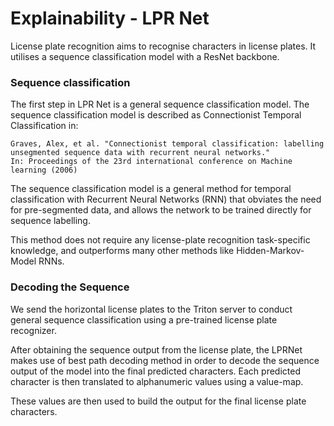 # Explainability - LPR Net

License plate recognition aims to recognise characters in license plates. It utilises a sequence classification model with a ResNet backbone.

### Sequence classification

The first step in LPR Net is a general sequence classification model. The sequence classification model is described as Connectionist Temporal Classification in:

    Graves, Alex, et al. "Connectionist temporal classification: labelling unsegmented sequence data with recurrent neural networks."
    In: Proceedings of the 23rd international conference on Machine learning (2006)

The sequence classification model is a general method for temporal classification with Recurrent Neural Networks (RNN) that obviates the need for pre-segmented data, and allows the network to be trained directly for sequence labelling.

This method does not require any license-plate recognition task-specific knowledge, and outperforms many other methods like Hidden-Markov-Model RNNs.

### Decoding the Sequence

We send the horizontal license plates to the Triton server to conduct general sequence classification using a pre-trained license plate recognizer.

After obtaining the sequence output from the license plate, the LPRNet makes use of best path decoding method in order to decode the sequence output of the model into the final predicted characters. Each predicted character is then translated to alphanumeric values using a value-map.

These values are then used to build the output for the final license plate characters.
